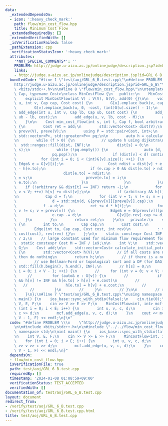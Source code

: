 ```yaml
---
data:
  _extendedDependsOn:
  - icon: ':heavy_check_mark:'
    path: flow/min_cost_flow.hpp
    title: Minimum Cost Flow
  _extendedRequiredBy: []
  _extendedVerifiedWith: []
  _isVerificationFailed: false
  _pathExtension: cpp
  _verificationStatusIcon: ':heavy_check_mark:'
  attributes:
    '*NOT_SPECIAL_COMMENTS*': ''
    PROBLEM: http://judge.u-aizu.ac.jp/onlinejudge/description.jsp?id=GRL_6_B
    links:
    - http://judge.u-aizu.ac.jp/onlinejudge/description.jsp?id=GRL_6_B
  bundledCode: "#line 1 \"test/aoj/GRL_6_B.test.cpp\"\n#define PROBLEM \\\n    \"\
    http://judge.u-aizu.ac.jp/onlinejudge/description.jsp?id=GRL_6_B\"\n\n#include\
    \ <bits/stdc++.h>\n\n#line 8 \"flow/min_cost_flow.hpp\"\n\ntemplate <typename\
    \ Cap, typename Cost>\nclass MinCostFlow {\n   public:\n    MinCostFlow() = default;\n\
    \    explicit MinCostFlow(int V) : V(V), G(V), add(0) {}\n\n    void add_edge(int\
    \ u, int v, Cap cap, Cost cost) {\n        G[u].emplace_back(v, cap, cost, (int)G[v].size());\n\
    \        G[v].emplace_back(u, 0, -cost, (int)G[u].size() - 1);\n    }\n\n    void\
    \ add_edge(int u, int v, Cap lb, Cap ub, Cost cost) {\n        add_edge(u, v,\
    \ ub - lb, cost);\n        add_edge(u, v, lb, cost - M);\n        add += M * lb;\n\
    \    }\n\n    Cost min_cost_flow(int s, int t, Cap f, bool arbitrary = false)\
    \ {\n        Cost ret = add;\n        std::vector<Cost> dist(V);\n        std::vector<int>\
    \ prevv(V), preve(V);\n        using P = std::pair<Cost, int>;\n        std::priority_queue<P,\
    \ std::vector<P>, std::greater<P>> pq;\n\n        auto h = calculate_initial_potential(s);\n\
    \n        while (f > 0) {\n            // update h using dijkstra\n          \
    \  std::ranges::fill(dist, INF);\n            dist[s] = 0;\n            pq.emplace(0,\
    \ s);\n            while (!pq.empty()) {\n                auto [d, v] = pq.top();\n\
    \                pq.pop();\n                if (dist[v] < d) continue;\n     \
    \           for (int i = 0; i < (int)G[v].size(); ++i) {\n                   \
    \ Edge& e = G[v][i];\n                    Cost ndist = dist[v] + e.cost + h[v]\
    \ - h[e.to];\n                    if (e.cap > 0 && dist[e.to] > ndist) {\n   \
    \                     dist[e.to] = ndist;\n                        prevv[e.to]\
    \ = v;\n                        preve[e.to] = i;\n                        pq.emplace(dist[e.to],\
    \ e.to);\n                    }\n                }\n            }\n\n        \
    \    if (!arbitrary && dist[t] == INF) return -1;\n            for (int v = 0;\
    \ v < V; ++v) h[v] += dist[v];\n\n            if (arbitrary && h[t] >= 0) break;\n\
    \n            Cap d = f;\n            for (int v = t; v != s; v = prevv[v]) {\n\
    \                d = std::min(d, G[prevv[v]][preve[v]].cap);\n            }\n\
    \            f -= d;\n            ret += d * h[t];\n            for (int v = t;\
    \ v != s; v = prevv[v]) {\n                Edge& e = G[prevv[v]][preve[v]];\n\
    \                e.cap -= d;\n                G[v][e.rev].cap += d;\n        \
    \    }\n        }\n        return ret;\n    }\n\n   private:\n    struct Edge\
    \ {\n        int to;\n        Cap cap;\n        Cost cost;\n        int rev;\n\
    \        Edge(int to, Cap cap, Cost cost, int rev)\n            : to(to), cap(cap),\
    \ cost(cost), rev(rev) {}\n    };\n\n    static constexpr Cost INF = std::numeric_limits<Cost>::max()\
    \ / 2;\n    // large constant used for minimum flow requirement for edges\n  \
    \  static constexpr Cost M = INF / 1e9;\n\n    int V;\n    std::vector<std::vector<Edge>>\
    \ G;\n    Cost add;\n\n    std::vector<Cost> calculate_initial_potential(int s)\
    \ {\n        std::vector<Cost> h(V);\n        // if all costs are nonnegative,\
    \ then do nothing\n        return h;\n\n        // if there is a negative edge,\n\
    \        // use Bellman-Ford or topological sort and a DP (for DAG)\n        //\
    \ std::fill(h.begin(), h.end(), INF);\n        // h[s] = 0;\n        // for (int\
    \ i = 0; i < V - 1; ++i) {\n        //     for (int v = 0; v < V; ++v) {\n   \
    \     //         for (auto& e : G[v]) {\n        //             if (e.cap > 0\
    \ && h[v] != INF && h[e.to] > h[v] + e.cost)\n        //             {\n     \
    \   //                 h[e.to] = h[v] + e.cost;\n        //             }\n  \
    \      //         }\n        //     }\n        // }\n\n        // return h;\n\
    \    }\n};\n#line 7 \"test/aoj/GRL_6_B.test.cpp\"\nusing namespace std;\n\nint\
    \ main() {\n    ios_base::sync_with_stdio(false);\n    cin.tie(0);\n\n    int\
    \ V, E, F;\n    cin >> V >> E >> F;\n    MinCostFlow<int, int> mcf(V);\n    for\
    \ (int i = 0; i < E; i++) {\n        int u, v, c, d;\n        cin >> u >> v >>\
    \ c >> d;\n        mcf.add_edge(u, v, c, d);\n    }\n    cout << mcf.min_cost_flow(0,\
    \ V - 1, F) << endl;\n}\n"
  code: "#define PROBLEM \\\n    \"http://judge.u-aizu.ac.jp/onlinejudge/description.jsp?id=GRL_6_B\"\
    \n\n#include <bits/stdc++.h>\n\n#include \"../../flow/min_cost_flow.hpp\"\nusing\
    \ namespace std;\n\nint main() {\n    ios_base::sync_with_stdio(false);\n    cin.tie(0);\n\
    \n    int V, E, F;\n    cin >> V >> E >> F;\n    MinCostFlow<int, int> mcf(V);\n\
    \    for (int i = 0; i < E; i++) {\n        int u, v, c, d;\n        cin >> u\
    \ >> v >> c >> d;\n        mcf.add_edge(u, v, c, d);\n    }\n    cout << mcf.min_cost_flow(0,\
    \ V - 1, F) << endl;\n}"
  dependsOn:
  - flow/min_cost_flow.hpp
  isVerificationFile: true
  path: test/aoj/GRL_6_B.test.cpp
  requiredBy: []
  timestamp: '2024-01-08 01:08:59+09:00'
  verificationStatus: TEST_ACCEPTED
  verifiedWith: []
documentation_of: test/aoj/GRL_6_B.test.cpp
layout: document
redirect_from:
- /verify/test/aoj/GRL_6_B.test.cpp
- /verify/test/aoj/GRL_6_B.test.cpp.html
title: test/aoj/GRL_6_B.test.cpp
---
```

